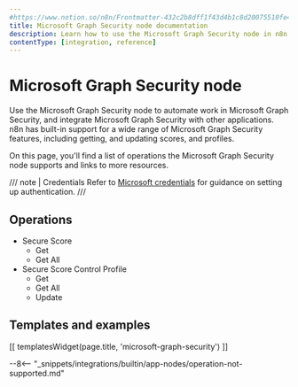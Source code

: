 ```yaml
---
#https://www.notion.so/n8n/Frontmatter-432c2b8dff1f43d4b1c8d20075510fe4
title: Microsoft Graph Security node documentation
description: Learn how to use the Microsoft Graph Security node in n8n. Follow technical documentation to integrate Microsoft Graph Security node into your workflows.
contentType: [integration, reference]
---
```


# Microsoft Graph Security node

Use the Microsoft Graph Security node to automate work in Microsoft Graph Security, and integrate Microsoft Graph Security with other applications. n8n has built-in support for a wide range of Microsoft Graph Security features, including getting, and updating scores, and profiles. 

On this page, you'll find a list of operations the Microsoft Graph Security node supports and links to more resources.

/// note | Credentials
Refer to [Microsoft credentials](/integrations/builtin/credentials/microsoft/) for guidance on setting up authentication.
///

## Operations

* Secure Score
    * Get
    * Get All
* Secure Score Control Profile
    * Get
    * Get All
    * Update

## Templates and examples

<!-- see https://www.notion.so/n8n/Pull-in-templates-for-the-integrations-pages-37c716837b804d30a33b47475f6e3780 -->
[[ templatesWidget(page.title, 'microsoft-graph-security') ]]

--8<-- "_snippets/integrations/builtin/app-nodes/operation-not-supported.md"
